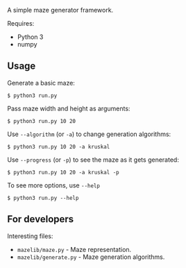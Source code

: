 
A simple maze generator framework.

Requires:

  * Python 3
  * numpy

## Usage

Generate a basic maze:

    $ python3 run.py

Pass maze width and height as arguments:

    $ python3 run.py 10 20

Use `--algorithm` (or `-a`) to change generation algorithms:

    $ python3 run.py 10 20 -a kruskal

Use `--progress` (or `-p`) to see the maze as it gets generated:

    $ python3 run.py 10 20 -a kruskal -p

To see more options, use `--help`

    $ python3 run.py --help


## For developers

Interesting files:

  * `mazelib/maze.py` - Maze representation.
  * `mazelib/generate.py` - Maze generation algorithms.
